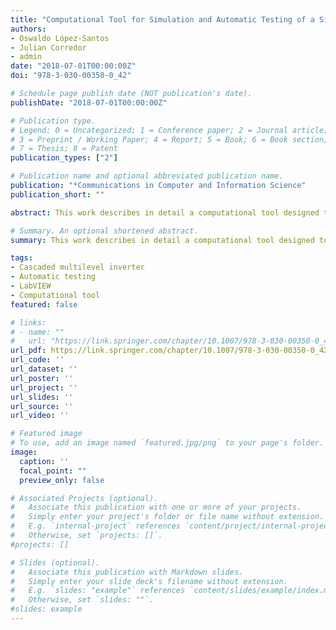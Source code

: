 ```yaml
---
title: "Computational Tool for Simulation and Automatic Testing of a Single-Phase Cascaded Multilevel Inverter"
authors:
- Oswaldo López-Santos
- Julian Corredor
- admin
date: "2018-07-01T00:00:00Z"
doi: "978-3-030-00350-0_42"

# Schedule page publish date (NOT publication's date).
publishDate: "2018-07-01T00:00:00Z"

# Publication type.
# Legend: 0 = Uncategorized; 1 = Conference paper; 2 = Journal article;
# 3 = Preprint / Working Paper; 4 = Report; 5 = Book; 6 = Book section;
# 7 = Thesis; 8 = Patent
publication_types: ["2"]

# Publication name and optional abbreviated publication name.
publication: "*Communications in Computer and Information Science"
publication_short: ""

abstract: This work describes in detail a computational tool designed to study performance indicators of a four-stage transformer-based single-phase cascaded multilevel inverter. The proposed system integrates simulation, on-line measurement, control and signal processing providing automating testing functionality to optimize the performance of the inverter with base on indicators such as Total Harmonic Distortion (THD), partial and global efficiency and power balance between the stages. The computational component of the tool was developed in LabVIEW providing not only didactic interactivity with the user through the Human-Machine Interface (HMI) but also a reliable interconnection with the power converter and the instruments of the experimental setup. The hardware component was developed integrating the power converter prototype, an acquisition card and electronic circuits providing measurement, conditioning, digital control and gate driving functions. Experimental results obtained from automatic tests are presented showing potentiality of the tool to support research activities related with this type of power converters.

# Summary. An optional shortened abstract.
summary: This work describes in detail a computational tool designed to study performance indicators of a four-stage transformer-based single-phase cascaded multilevel inverter. The proposed system integrates simulation, on-line measurement, control and signal processing providing automating testing functionality to optimize the performance of the inverter with base on indicators such as Total Harmonic Distortion (THD), partial and global efficiency and power balance between the stages. The computational component of the tool was developed in LabVIEW providing not only didactic interactivity with the user through the Human-Machine Interface (HMI) but also a reliable interconnection with the power converter and the instruments of the experimental setup. The hardware component was developed integrating the power converter prototype, an acquisition card and electronic circuits providing measurement, conditioning, digital control and gate driving functions. Experimental results obtained from automatic tests are presented showing potentiality of the tool to support research activities related with this type of power converters.

tags:
- Cascaded multilevel inverter
- Automatic testing
- LabVIEW
- Computational tool
featured: false

# links:
# - name: ""
#   url: "https://link.springer.com/chapter/10.1007/978-3-030-00350-0_42"
url_pdf: https://link.springer.com/chapter/10.1007/978-3-030-00350-0_42
url_code: ''
url_dataset: ''
url_poster: ''
url_project: ''
url_slides: ''
url_source: ''
url_video: ''

# Featured image
# To use, add an image named `featured.jpg/png` to your page's folder. 
image:
  caption: ''
  focal_point: ""
  preview_only: false

# Associated Projects (optional).
#   Associate this publication with one or more of your projects.
#   Simply enter your project's folder or file name without extension.
#   E.g. `internal-project` references `content/project/internal-project/index.md`.
#   Otherwise, set `projects: []`.
#projects: []

# Slides (optional).
#   Associate this publication with Markdown slides.
#   Simply enter your slide deck's filename without extension.
#   E.g. `slides: "example"` references `content/slides/example/index.md`.
#   Otherwise, set `slides: ""`.
#slides: example
---
```


